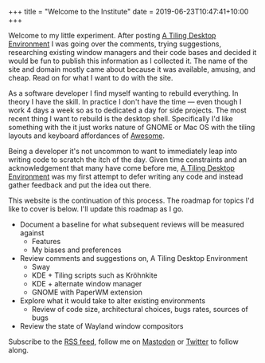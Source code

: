 +++
title = "Welcome to the Institute"
date = 2019-06-23T10:47:41+10:00
+++

Welcome to my little experiment. After posting [A Tiling Desktop Environment] I
was going over the comments, trying suggestions, researching existing window
managers and their code bases and decided it would be fun to publish this
information as I collected it. The name of the site and domain mostly came
about because it was available, amusing, and cheap. Read on for what I want to
do with the site.

<!-- more -->

As a software developer I find myself wanting to rebuild everything. In theory
I have the skill. In practice I don't have the time &mdash; even though I work 4
days a week so as to dedicated a day for side projects. The most recent thing
I want to rebuild is the desktop shell. Specifically I'd like something with
the it just works nature of GNOME or Mac OS with the tiling layouts and
keyboard affordances of [Awesome].

Being a developer it's not uncommon to want to immediately leap into writing
code to scratch the itch of the day. Given time constraints and an
acknowledgement that many have come before me, [A Tiling Desktop Environment]
was my first attempt to defer writing any code and instead gather feedback and
put the idea out there.

This website is the continuation of this process. The roadmap for topics I'd
like to cover is below. I'll update this roadmap as I go.

* Document a baseline for what subsequent reviews will be measured against
  * Features
  * My biases and preferences
* Review comments and suggestions on, A Tiling Desktop Environment
  * Sway
  * KDE + Tiling scripts such as Kröhnkite
  * KDE + alternate window manager
  * GNOME with PaperWM extension
* Explore what it would take to alter existing environments
  * Review of code size, architectural choices, bugs rates, sources of bugs
* Review the state of Wayland window compositors

Subscribe to the [RSS feed](/rss.xml), follow me on [Mastodon] or [Twitter]
to follow along.

[Awesome]: https://awesomewm.org/
[A Tiling Desktop Environment]: https://bitcannon.net/post/pro-desktop/
[PaperWM]: https://github.com/paperwm/PaperWM
[Kröhnkite]: https://github.com/esjeon/krohnkite
[Sway]: https://github.com/swaywm/sway
[Mastodon]: https://decentralised.social/wezm
[Twitter]: https://twitter.com/wezm
